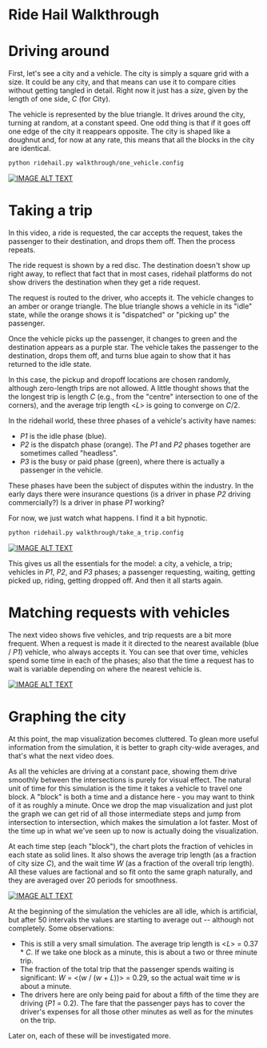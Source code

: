 # Ride Hail Walkthrough

# Driving around

First, let's see a city and a vehicle. The city is simply a square grid with a size. It could be any city, and that means can use it to compare cities without getting tangled in detail. Right now it just has a *size*, given by the length of one side, _C_ (for City).

The vehicle is represented by the blue triangle. It drives around the city, turning at random, at a constant speed. One odd thing is that if it goes off one edge of the city it reappears opposite. The city is shaped like a doughnut and, for now at any rate, this means that all the blocks in the city are identical.

```bash
python ridehail.py walkthrough/one_vehicle.config
```

[![IMAGE ALT TEXT](http://img.youtube.com/vi/3fOJkNjOK2M/0.jpg)](http://www.youtube.com/watch?v=3fOJkNjOK2M "One vehicle animation")

# Taking a trip

In this video, a ride is requested, the car accepts the request, takes the passenger to their destination, and drops them off. Then the process repeats.

The ride request is shown by a red disc. The destination doesn't show up right away, to reflect that fact that in most cases, ridehail platforms do not show drivers the destination when they get a ride request.

The request is routed to the driver, who accepts it. The vehicle changes to an amber or orange triangle. The blue triangle shows a vehicle in its "idle" state, while the orange shows it is "dispatched" or "picking up" the passenger.

Once the vehicle picks up the passenger, it changes to green and the destination appears as a purple star. The vehicle takes the passenger to the destination, drops them off, and turns blue again to show that it has returned to the idle state.

In this case, the pickup and dropoff locations are chosen randomly, although zero-length trips are not allowed. A little thought shows that the the longest trip is length _C_ (e.g., from the "centre" intersection to one of the corners), and the average trip length <_L_> is going to converge on _C_/2.

In the ridehail world, these three phases of a vehicle's activity have names:

- _P1_ is the idle phase (blue).
- _P2_ is the dispatch phase (orange). The _P1_ and _P2_ phases together are sometimes called "headless".
- _P3_ is the busy or paid phase (green), where there is actually a passenger in the vehicle.

 These phases have been the subject of disputes within the industry. In the early days there were insurance questions (is a driver in phase _P2_ driving commercially?) Is a driver in phase _P1_ working?

 For now, we just watch what happens. I find it a bit hypnotic.

```bash
python ridehail.py walkthrough/take_a_trip.config
```

[![IMAGE ALT TEXT](http://img.youtube.com/vi/QtOE7FKcNoM/0.jpg)](https://youtu.be/watch?v=QtOE7FKcNoM "Taking a trip")

This gives us all the essentials for the model: a city, a vehicle, a trip; vehicles in _P1_, _P2_, and _P3_ phases; a passenger requesting, waiting, getting picked up, riding, getting dropped off. And then it all starts again.

# Matching requests with vehicles

The next video shows five vehicles, and trip requests are a bit more frequent. When a request is made it it directed to the nearest available (blue / _P1_) vehicle, who always accepts it. You can see that over time, vehicles spend some time in each of the phases; also that the time a request has to wait is variable depending on where the nearest vehicle is.

[![IMAGE ALT TEXT](http://img.youtube.com/vi/7KJ0XWdDZRo/0.jpg)](https://youtu.be/watch?v=7KJ0XWdDZRo "Matching requests: five vehicles")

# Graphing the city

At this point, the map visualization becomes cluttered. To glean more useful information from the simulation, it is better to graph city-wide averages, and that's what the next video does.

As all the vehicles are driving at a constant pace, showing them drive smoothly between the intersections is purely for visual effect. The natural unit of time for this simulation is the time it takes a vehicle to travel one block. A "block" is both a time and a distance here - you may want to think of it as roughly a minute. Once we drop the map visualization and just plot the graph we can get rid of all those intermediate steps and jump from intersection to intersection, which makes the simulation a lot faster. Most of the time up in what we've seen up to now is actually doing the visualization.

At each time step (each "block"), the chart plots the fraction of vehicles in each state as solid lines. It also shows the average trip length (as a fraction of city size _C_), and the wait time _W_ (as a fraction of the overall trip length). All these values are factional and so fit onto the same graph naturally, and they are averaged over 20 periods for smoothness.

[![IMAGE ALT TEXT](http://img.youtube.com/vi/6cTbIy3Ayxo/0.jpg)](https://youtu.be/watch?v=6cTbIy3Ayxo "Graphing the city")

At the beginning of the simulation the vehicles are all idle, which is artificial, but after 50 intervals the values are starting to average out -- although not completely. Some observations:

- This is still a very small simulation. The average trip length is <_L_> = 0.37 * _C_. If we take one block as a minute, this is about a two or three minute trip.
- The fraction of the total trip that the passenger spends waiting is significant: _W_ = <(_w_ / (_w_ + _L_))> = 0.29, so the actual wait time _w_ is about a minute.
- The drivers here are only being paid for about a fifth of the time they are driving (_P1_ = 0.2). The fare that the passenger pays has to cover the driver's expenses for all those other minutes as well as for the minutes on the trip.

Later on, each of these will be investigated more.
